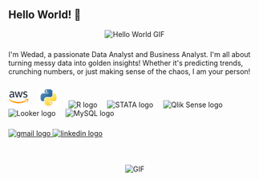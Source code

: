 <h2 align="left">Hello World! 👋</h2>

<p align="center">
  <img src="https://user-images.githubusercontent.com/74038190/236119160-976a0405-caa7-470c-9356-16d43402ea0a.gif" alt="Hello World GIF" width="400"/>
</p>

###

<p align="left">
I'm Wedad, a passionate Data Analyst and Business Analyst. I'm all about turning messy data into golden insights! Whether it's predicting trends, crunching numbers, or just making sense of the chaos, I am your person!
</p>

###

<div align="left">
  <img src="https://raw.githubusercontent.com/devicons/devicon/master/icons/amazonwebservices/amazonwebservices-original-wordmark.svg" height="40" alt="aws logo" />
  <img width="12" />
  <img src="https://raw.githubusercontent.com/devicons/devicon/master/icons/python/python-original.svg" height="40" alt="python logo" />
  <img width="12" />
  <img src="https://www.r-project.org/logo/Rlogo.png" height="40" alt="R logo" />
  <img width="12" />
  <img src="https://imgur.com/8TgrpPP.png" height="40" alt="STATA logo" />
  <img width="12" />
  <img src="https://imgur.com/j4ZELTK.png" height="40" alt="Qlik Sense logo" />
  <img width="12" />
  <img src="https://imgur.com/6huu6R7.png" height="40" alt="Looker logo" />
  <img width="12" />
  <img src="https://imgur.com/Ahmkyou.png" height="40" alt="MySQL logo" />
</div>

###

<div align="left">
  <!-- Gmail icon with your email -->
  <a href="mailto:wedadelz@gmail.com">
    <img src="https://img.shields.io/static/v1?message=Gmail&logo=gmail&label=&color=D14836&logoColor=white&labelColor=&style=for-the-badge" height="35" alt="gmail logo"  />
  </a>
  <!-- LinkedIn icon with your profile link -->
  <a href="https://www.linkedin.com/in/wedadelz/" target="_blank">
    <img src="https://img.shields.io/static/v1?message=LinkedIn&logo=linkedin&label=&color=0077B5&logoColor=white&labelColor=&style=for-the-badge" height="35" alt="linkedin logo" />
  </a>
</div>

###

<br clear="both">

<p align="center">
  <img src="https://user-images.githubusercontent.com/74038190/212284136-03988914-d899-44b4-b1d9-4eeccf656e44.gif" alt="GIF" />
</p>
